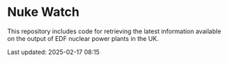 # Nuke Watch

This repository includes code for retrieving the latest information available on the output of EDF nuclear power plants in the UK.

Last updated: 2025-02-17 08:15